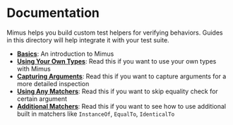 # Documentation

Mimus helps you build custom test helpers for verifying behaviors. Guides in
this directory will help integrate it with your test suite.

* **[Basics](https://github.com/AirHelp/Mimus/blob/master/Documentation/Basics.md)**: An introduction to Mimus
* **[Using Your Own Types](https://github.com/AirHelp/Mimus/blob/master/Documentation/Using%20Your%20Own%20Types.md)**: Read this if you want to use your own types with Mimus
* **[Capturing Arguments](https://github.com/AirHelp/Mimus/blob/master/Documentation/Capturing%20Arguments.md)**: Read this if you want to capture arguments for a more detailed inspection
* **[Using Any Matchers](https://github.com/AirHelp/Mimus/blob/master/Documentation/Any%20Matcher.md)**: Read this if you want to skip equality check for certain argument
* **[Additional Matchers](https://github.com/AirHelp/Mimus/blob/master/Documentation/Additional%20Matchers.md)**: Read this if you want to see how to use additional built in matchers like `InstanceOf`, `EqualTo`, `IdenticalTo`
